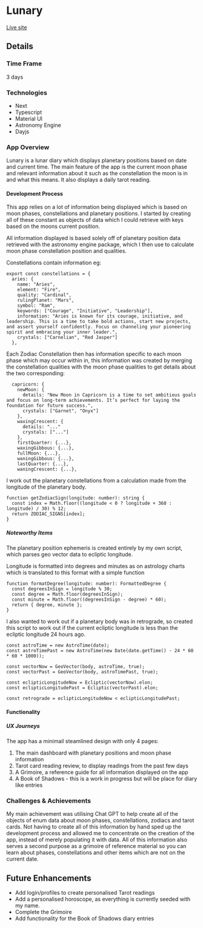 # Lunary

[Live site](https://lunary.app/)

## Details

### Time Frame

3 days

### Technologies

- Next
- Typescript
- Material UI
- Astronomy Engine
- Dayjs

### App Overview

Lunary is a lunar diary which displays planetary positions based on date and current time. The main feature of the app is the current moon phase and relevant information about it such as the constellation the moon is in and what this means. It also displays a daily tarot reading.

#### Development Process

This app relies on a lot of information being displayed which is based on moon phases, constellations and planetary positions.
I started by creating all of these constant as objects of data which I could retrieve with keys based on the moons current position.

All information displayed is based solely off of planetary position data retrieved with the astronomy engine package, which I then use to calculate moon phase constellation position and qualities.

Constellations contain information eg:

```JS
export const constellations = {
  aries: {
    name: "Aries",
    element: "Fire",
    quality: "Cardinal",
    rulingPlanet: "Mars",
    symbol: "Ram",
    keywords: ["Courage", "Initiative", "Leadership"],
    information: "Aries is known for its courage, initiative, and leadership. This is a time to take bold actions, start new projects, and assert yourself confidently. Focus on channeling your pioneering spirit and embracing your inner leader.",
    crystals: ["Carnelian", "Red Jasper"]
  },
```

Each Zodiac Constellation then has information specific to each moon phase which may occur within in, this information was created by merging the constellation qualities with the moon phase qualities to get details about the two corresponding:

```JS
  capricorn: {
    newMoon: {
      details: "New Moon in Capricorn is a time to set ambitious goals and focus on long-term achievements. It’s perfect for laying the foundation for future success.",
      crystals: ["Garnet", "Onyx"]
    },
    waxingCrescent: {
      details: "..."
      crystals: ["..."]
    },
    firstQuarter: {...},
    waxingGibbous: {...},
    fullMoon: {...},
    waningGibbous: {...},
    lastQuarter: {...},
    waningCrescent: {...},
```

I work out the planetary constellations from a calculation made from the longitude of the planetary body.

```JS
function getZodiacSign(longitude: number): string {
  const index = Math.floor((longitude < 0 ? longitude + 360 : longitude) / 30) % 12;
  return ZODIAC_SIGNS[index];
}
```

##### Noteworthy Items

The planetary position ephemeris is created entirely by my own script, which parses geo vector data to ecliptic longitude.

Longitude is formatted into degrees and minutes as on astrology charts which is translated to this format with a simple function

```JS
function formatDegree(longitude: number): FormattedDegree {
  const degreesInSign = longitude % 30;
  const degree = Math.floor(degreesInSign);
  const minute = Math.floor((degreesInSign - degree) * 60);
  return { degree, minute };
}
```

I also wanted to work out if a planetary body was in retrograde, so created this script to work out if the current ecliptic longitude is less than the ecliptic longitude 24 hours ago.

```JS
const astroTime = new AstroTime(date);
const astroTimePast = new AstroTime(new Date(date.getTime() - 24 * 60 * 60 * 1000));

const vectorNow = GeoVector(body, astroTime, true);
const vectorPast = GeoVector(body, astroTimePast, true);

const eclipticLongitudeNow = Ecliptic(vectorNow).elon;
const eclipticLongitudePast = Ecliptic(vectorPast).elon;

const retrograde = eclipticLongitudeNow < eclipticLongitudePast;
```

#### Functionality

##### UX Journeys

The app has a minimail steamlined design with only 4 pages:

1.  The main dashboard with planetary positions and moon phase information
2.  Tarot card reading review, to display readings from the past few days
3.  A Grimoire, a reference guide for all information displayed on the app
4.  A Book of Shadows - this is a work in progress but will be place for diary like entries

### Challenges & Achievements

My main achievement was utilising Chat GPT to help create all of the objects of enum data about moon phases, constellations, zodiacs and tarot cards.
Not having to create all of this information by hand sped up the development process and allowed me to concentrate on the creation of the app, instead of merely populating it with data.
All of this information also serves a second purpose as a grimoire of reference material so you can learn about phases, constellations and other items which are not on the current date.

## Future Enhancements

- Add login/profiles to create personalised Tarot readings
- Add a personalised horoscope, as everything is currently seeded with my name.
- Complete the Grimoire
- Add functionality for the Book of Shadows diary entries
